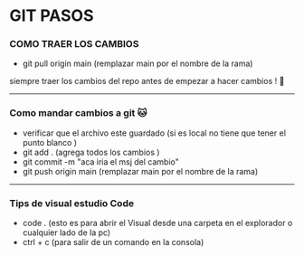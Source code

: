 # GIT PASOS 

### COMO TRAER LOS CAMBIOS

* git pull origin main (remplazar main por el nombre de la rama)
 
 siempre traer los cambios del repo antes de empezar a hacer cambios ! 🌈

 ---------------------------------------------------------------------------

### Como mandar cambios a git 🐱

* verificar que el archivo este guardado  (si es local no tiene que tener el punto blanco )
* git add . (agrega todos los cambios )
* git commit -m "aca iria el msj del cambio"
* git push origin main (remplazar main por el nombre de la rama)

------------------------------------------------------------------------------

### Tips de visual estudio Code

* code . (esto es para abrir el Visual desde una carpeta en el explorador o cualquier lado de la pc)
* ctrl + c (para salir de un comando en la consola)